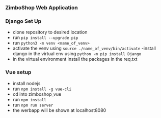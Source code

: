 ### ZimboShop Web Application

 
### Django Set Up

- clone repository to desired location
- run ```pip install --upgrade pip```
- run ``` python3 -m venv <name_of_venv> ```
- activate  the venv using ``` source ./name_of_venv/bin/activate ```
-install django in the virtual env using ``` python -m pip install Django ```
- in the virtual environment install the packages in the req.txt

### Vue setup

- install nodejs
- run ```npm install -g vue-cli```
- cd into zimboshop_vue
- run ```npm install```
- run ```npm run server```
- the werbapp will be shown at localhost8080
